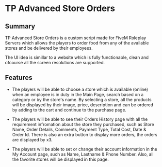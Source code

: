 # TP Advanced Store Orders

## Summary
TP Advanced Store Orders is a custom script made for FiveM Roleplay Servers which allows the players to order food from any of the available stores and be delivered by their employees.

The UI idea is simillar to a website which is fully functionable, clean and ofcourse all the screen resolutions are supported.

## Features

- The players will be able to choose a store which is available (online) when an employee is in duty in the Main Page, search based on a category or by the store's name. By selecting a store, all the products will be displayed by their image, price, description and can be ordered by adding to the cart and continue to the purchase page.

- The players will be able to see their Orders History page with all the requirement infromation about the store they purchased, such as Store Name, Order Details, Comments, Payment Type, Total Cost, Date & Order Id. There is also an extra button to display more orders, the orders are displayed by x3.

- The players will be able to set or change their account information in the My Account page, such as Name, Lastname & Phone Number. Also, all the favorite stores will be displayed in this page.
